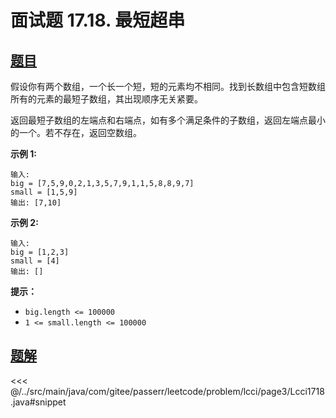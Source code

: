 # 面试题 17.18. 最短超串

## [题目](https://leetcode.cn/problems/shortest-supersequence-lcci/)
假设你有两个数组，一个长一个短，短的元素均不相同。找到长数组中包含短数组所有的元素的最短子数组，其出现顺序无关紧要。

返回最短子数组的左端点和右端点，如有多个满足条件的子数组，返回左端点最小的一个。若不存在，返回空数组。

**示例 1:**

    输入:
    big = [7,5,9,0,2,1,3,5,7,9,1,1,5,8,8,9,7]
    small = [1,5,9]
    输出: [7,10]

**示例 2:**

    输入:
    big = [1,2,3]
    small = [4]
    输出: []

**提示：**

* `big.length <= 100000`
* `1 <= small.length <= 100000`


## [题解](https://github.com/PasseRR/JavaLeetCode/blob/master/src/main/java/com/gitee/passerr/leetcode/problem/lcci/page3/Lcci1718.java)

<<< @/../src/main/java/com/gitee/passerr/leetcode/problem/lcci/page3/Lcci1718.java#snippet
